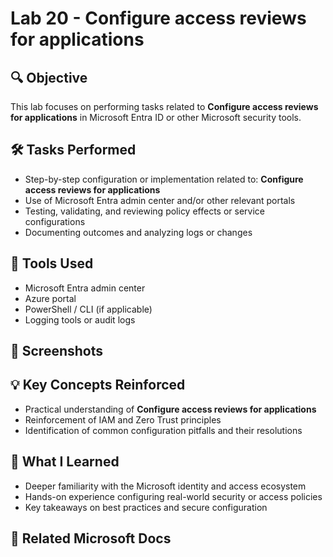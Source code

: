 # Lab 20 - Configure access reviews for applications

## 🔍 Objective
This lab focuses on performing tasks related to **Configure access reviews for applications** in Microsoft Entra ID or other Microsoft security tools.

## 🛠️ Tasks Performed
- Step-by-step configuration or implementation related to: **Configure access reviews for applications**
- Use of Microsoft Entra admin center and/or other relevant portals
- Testing, validating, and reviewing policy effects or service configurations
- Documenting outcomes and analyzing logs or changes

## 🧪 Tools Used
- Microsoft Entra admin center
- Azure portal
- PowerShell / CLI (if applicable)
- Logging tools or audit logs

## 📸 Screenshots
## 💡 Key Concepts Reinforced
- Practical understanding of **Configure access reviews for applications**
- Reinforcement of IAM and Zero Trust principles
- Identification of common configuration pitfalls and their resolutions

## 🧠 What I Learned
- Deeper familiarity with the Microsoft identity and access ecosystem
- Hands-on experience configuring real-world security or access policies
- Key takeaways on best practices and secure configuration

## 🔗 Related Microsoft Docs
